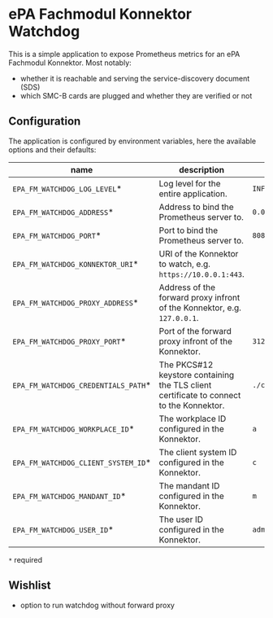 # ePA Fachmodul Konnektor Watchdog

This is a simple application to expose Prometheus metrics for an ePA Fachmodul Konnektor.
Most notably:

- whether it is reachable and serving the service-discovery document (SDS)
- which SMC-B cards are plugged and whether they are verified or not

## Configuration

The application is configured by environment variables, here the available options and their defaults:

| name                                | description                                                                             | default             |
|-------------------------------------|-----------------------------------------------------------------------------------------|---------------------|
| `EPA_FM_WATCHDOG_LOG_LEVEL`*        | Log level for the entire application.                                                   | `INFO`              |
| `EPA_FM_WATCHDOG_ADDRESS`*          | Address to bind the Prometheus server to.                                               | `0.0.0.0`           |
| `EPA_FM_WATCHDOG_PORT`*             | Port to bind the Prometheus server to.                                                  | `8080`              |
| `EPA_FM_WATCHDOG_KONNEKTOR_URI`*    | URI of the Konnektor to watch, e.g. `https://10.0.0.1:443`.                             |                     |
| `EPA_FM_WATCHDOG_PROXY_ADDRESS`*    | Address of the forward proxy infront of the Konnektor, e.g. `127.0.0.1`.                |                     | 
| `EPA_FM_WATCHDOG_PROXY_PORT`*       | Port of the forward proxy infront of the Konnektor.                                     | `3128`              | 
| `EPA_FM_WATCHDOG_CREDENTIALS_PATH`* | The PKCS#12 keystore containing the TLS client certificate to connect to the Konnektor. | `./credentials.p12` | 
| `EPA_FM_WATCHDOG_WORKPLACE_ID`*     | The workplace ID configured in the Konnektor.                                           | `a`                 | 
| `EPA_FM_WATCHDOG_CLIENT_SYSTEM_ID`* | The client system ID configured in the Konnektor.                                       | `c`                 | 
| `EPA_FM_WATCHDOG_MANDANT_ID`*       | The mandant ID configured in the Konnektor.                                             | `m`                 | 
| `EPA_FM_WATCHDOG_USER_ID`*          | The user ID configured in the Konnektor.                                                | `admin`             | 

`*` required

## Wishlist

- option to run watchdog without forward proxy